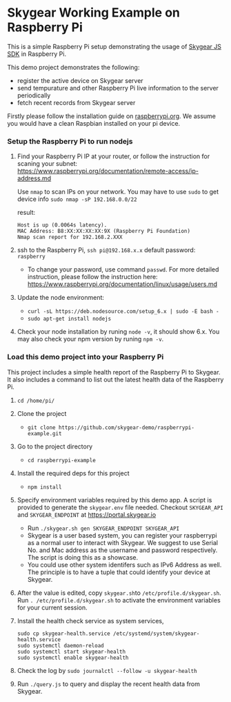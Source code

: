# Skygear Working Example on Raspberry Pi

This is a simple Raspberry Pi setup demonstrating the usage of [Skygear JS SDK](https://docs.skygear.io/js/guide/) in
Raspberry Pi.

This demo project demonstrates the following:

- register the active device on Skygear server
- send tempurature and other Raspberry Pi live information to the server periodically
- fetch recent records from Skygear server

Firstly please follow the installation guide on 
[raspberrypi.org](https://www.raspberrypi.org/documentation/installation/). We 
assume you would have a clean Raspbian installed on your pi device.

### Setup the Raspberry Pi to run nodejs
1. Find your Raspberry Pi IP at your router, or follow the instruction for
   scaning your subnet:
   https://www.raspberrypi.org/documentation/remote-access/ip-address.md
   
   Use `nmap` to scan IPs on your network. You may have to use `sudo` to get device info
   `sudo nmap -sP 192.168.0.0/22`
   
   result:

    ``` shell
    Host is up (0.0064s latency).
    MAC Address: B8:XX:XX:XX:XX:9X (Raspberry Pi Foundation)
    Nmap scan report for 192.168.2.XXX
    ```
   
1. ssh to the Raspberry Pi, `ssh pi@192.168.x.x` default password: `raspberry`
   - To change your password, use command `passwd`. For more detailed instruction,
     please follow the instruction here:
     https://www.raspberrypi.org/documentation/linux/usage/users.md 
1. Update the node environment:
    - `curl -sL https://deb.nodesource.com/setup_6.x | sudo -E bash -`
    - `sudo apt-get install nodejs`
1. Check your node installation by runing `node -v`, it should show 6.x. You may
   also check your npm version by runing `npm -v`.


### Load this demo project into your Raspberry Pi

This project includes a simple health report of the Raspberry Pi to Skygear. It
also includes a command to list out the latest health data of the Raspberry Pi.

1. `cd /home/pi/`
1. Clone the project
   - `git clone https://github.com/skygear-demo/raspberrypi-example.git`
1. Go to the project directory
   - `cd raspberrypi-example`
1. Install the required deps for this project
   - `npm install`
1. Specify environment variables required by this demo app. A script is provided 
   to generate the `skygear.env` file needed. Checkout `SKYGEAR_API` 
   and `SKYGEAR_ENDPOINT` at https://portal.skygear.io
    -  Run `./skygear.sh gen SKYGEAR_ENDPOINT SKYGEAR_API`
    -  Skygear is a user based system, you can register your raspberrypi as a normal
       user to interact with Skygear. We suggest to use Serial No. and Mac
       address as the username and password respectively. The script is doing this as 
       a showcase.
    -  You could use other system identifers such as IPv6 Address as well. The
       principle is to have a tuple that could identify your device at Skygear.
1. After the value is edited, copy `skygear.sh`to `/etc/profile.d/skygear.sh`.
   Run `. /etc/profile.d/skygear.sh` to activate the environment variables for
   your current session.
1. Install the health check service as system services,

   ``` shell
   sudo cp skygear-health.service /etc/systemd/system/skygear-health.service
   sudo systemctl daemon-reload
   sudo systemctl start skygear-health
   sudo systemctl enable skygear-health
   ```

1. Check the log by `sudo journalctl --follow -u skygear-health`
1. Run `./query.js` to query and display the recent health data from Skygear.

